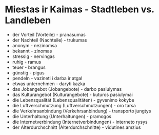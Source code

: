 # Miestas ir Kaimas - Stadtleben vs. Landleben

- der Vorteil (Vorteile) - pranasumas
- der Nachteil (Nachteile) - trukumas
- anonym - nezinomsa
- bekannt - zinomas
- stressig - nervingas
- ruhig - ramus
- teuer - brangus
- günstig - pigus
- pendeln - vazineti i darba ir atgal
- etwas unternehmen - daryti kazka
- das Jobangebot (Jobangebote) - darbo pasiulymas
- das Kulturangebot (Kulturangebote) - kuturos pasiulymai
- die Lebensqualität (Lebensqualitäten) - gyvenimo kokybe
- die Luftverschmutzung (Luftverschmutzungen) - oro tarsa
- die Verkehrsanbindung (Verkehrsanbindung) - transporto jungtys
- die Unterhaltung (Unterhaltungen) - pramogos
- die Internetverbindung (Internetverbindungen) - interneto rysys
- der Alterdurchschnitt (Alterdurchschnitte) - vidutines amzius
